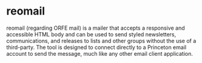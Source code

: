 # reomail

reomail (regarding ORFE mail) is a mailer that accepts a responsive and accessible HTML body and can be used to send styled newsletters, communications, and releases to lists and other groups without the use of a third-party.  The tool is designed to connect directly to a Princeton email account to send the message, much like any other email client application.
